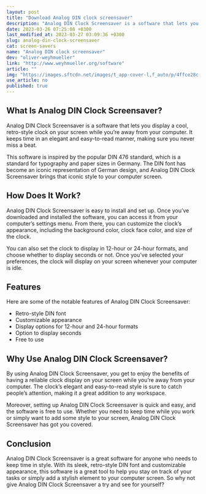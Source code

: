 ```yaml
---
layout: post
title: "Download Analog DIN clock screensaver"
description: "Analog DIN Clock Screensaver is a software that lets you display a cool, retro-style clock on your screen while you’re away from your computer, keeping time in an elegant and easy-to-read manner."
date: 2023-03-26 07:25:08 +0300
last_modified_at: 2023-03-27 03:09:36 +0300
slug: analog-din-clock-screensaver
cat: screen-savers
name: "Analog DIN clock screensaver"
dev: "oliver-weyhmueller"
link: "http://www.weyhmueller.org/software"
article: ""
img: "https://images.sftcdn.net/images/t_app-cover-l,f_auto/p/4ffce28c-9b52-11e6-a33b-00163ed833e7/1545390052/analog-din-clock-screensaver-screenshot.png"
use_article: no
published: true
---
```

## What Is Analog DIN Clock Screensaver?

Analog DIN Clock Screensaver is a software that lets you display a cool, retro-style clock on your screen while you’re away from your computer. It keeps time in an elegant and easy-to-read manner, making sure you never miss a beat.

This software is inspired by the popular DIN 476 standard, which is a standard for typography and paper sizes in Germany. The DIN font has become an iconic representation of German design, and Analog DIN Clock Screensaver brings that iconic style to your computer screen.

## How Does It Work?

Analog DIN Clock Screensaver is easy to install and set up. Once you’ve downloaded and installed the software, you can access it from your computer’s settings menu. From there, you can customize the clock’s appearance, including the background color, clock face color, and size of the clock.

You can also set the clock to display in 12-hour or 24-hour formats, and choose whether to display seconds or not. Once you’ve selected your preferences, the clock will display on your screen whenever your computer is idle.

## Features

Here are some of the notable features of Analog DIN Clock Screensaver:

- Retro-style DIN font
- Customizable appearance
- Display options for 12-hour and 24-hour formats
- Option to display seconds
- Free to use

## Why Use Analog DIN Clock Screensaver?

By using Analog DIN Clock Screensaver, you get to enjoy the benefits of having a reliable clock display on your screen while you’re away from your computer. The clock’s elegant and easy-to-read style is sure to catch people’s attention, making it a great addition to any workspace.

Moreover, setting up Analog DIN Clock Screensaver is quick and easy, and the software is free to use. Whether you need to keep time while you work or simply want to add some style to your screen, Analog DIN Clock Screensaver has got you covered.

## Conclusion

Analog DIN Clock Screensaver is a great software for anyone who needs to keep time in style. With its sleek, retro-style DIN font and customizable appearance, this software is a great tool to help you stay on track of your tasks or simply add a stylish element to your computer screen. So why not give Analog DIN Clock Screensaver a try and see for yourself?